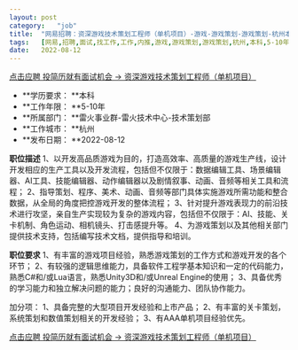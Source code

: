 ```yaml
---
layout:	post
category:	"job"
title:	"网易招聘：资深游戏技术策划工程师（单机项目）-游戏-游戏策划-游戏策划-杭州本科5-10年"
tags:	[网易,招聘,面试,找工作,工作,内推,游戏,游戏策划,游戏策划,杭州,本科,5-10年]
date:	2022-08-12
---
```


[点击应聘 投简历就有面试机会 -> 资深游戏技术策划工程师（单机项目）](http://mobile.bole.netease.com/bole/boleDetail?id=13578&employeeId=346f03c3cda5f04c&key=all)



- **学历要求： **本科
- **工作年限： **5-10年
- **所属部门： **雷火事业群-雷火技术中心-技术策划部
- **工作城市： **杭州
- **发布日期： **2022-08-12



**职位描述**
1、以开发高品质游戏为目的，打造高效率、高质量的游戏生产线，设计开发相应的生产工具以及开发流程，包括但不仅限于：数据编辑工具、场景编辑器、AI工具、技能编辑器、动作编辑器以及剧情叙事、动画、音频等相关工具和流程；
2、指导策划、程序、美术、动画、音频等部门具体实施游戏所需功能和整合数据，从全局的角度把控游戏开发的整体流程；
3、针对提升游戏表现力的前沿技术进行攻坚，亲自生产实现较为复杂的游戏内容，包括但不仅限于：AI、技能、关卡机制、角色运动、相机镜头、打击感提升等。
4、为游戏策划以及其他相关部门提供技术支持，包括编写技术文档，提供指导和培训。



**职位要求**
1、有丰富的游戏项目经验，熟悉游戏策划的工作方式和游戏开发的各个环节；
2、有较强的逻辑思维能力，具备软件工程学基本知识和一定的代码能力，熟悉C#和/或Lua语言，熟悉Unity3D和/或Unreal Engine的使用；
3、具备优秀的学习能力和独立解决问题的能力；良好的沟通能力、团队协作能力。

加分项：
1、具备完整的大型项目开发经验和上市产品；
2、有丰富的关卡策划，系统策划和数值策划相关的开发经验；
3、有AAA单机项目经验优先。



[点击应聘 投简历就有面试机会 -> 资深游戏技术策划工程师（单机项目）](http://mobile.bole.netease.com/bole/boleDetail?id=13578&employeeId=346f03c3cda5f04c&key=all)